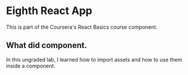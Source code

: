 # Eighth React App
This is part of the Coursera's React Basics course component.
## What did component.
In this ungraded lab, I learned how to import assets and how to use them inside a component.